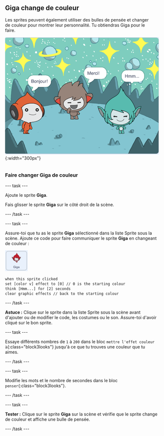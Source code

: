 ## Giga change de couleur

<div style="display: flex; flex-wrap: wrap">
<div style="flex-basis: 200px; flex-grow: 1; margin-right: 15px;">
Les sprites peuvent également utiliser des bulles de pensée et changer de couleur pour montrer leur personnalité. Tu obtiendras Giga pour le faire.
</div>
<div>

![Le sprite Giga pensant, "Hmm...".](images/giga-step2.png){:width="300px"}

</div>
</div>

### Faire changer Giga de couleur

--- task ---

Ajoute le sprite **Giga**.

Fais glisser le sprite **Giga** sur le côté droit de la scène.

--- /task ---

--- task ---

Assure-toi que tu as le sprite **Giga** sélectionné dans la liste Sprite sous la scène. Ajoute ce code pour faire communiquer le sprite **Giga** en changeant de couleur :

![Le sprite Giga.](images/giga-sprite.png)

```blocks3
when this sprite clicked
set [color v] effect to [0] // 0 is the starting colour
think [Hmm...] for [2] seconds 
clear graphic effects // back to the starting colour
```

--- /task ---

**Astuce :** Clique sur le sprite dans la liste Sprite sous la scène avant d'ajouter ou de modifier le code, les costumes ou le son. Assure-toi d'avoir cliqué sur le bon sprite.

--- task ---

Essaye différents nombres de `1` à `200` dans le bloc `mettre l'effet couleur à`{:class="block3looks"} jusqu'à ce que tu trouves une couleur que tu aimes.

--- /task ---

--- task ---

Modifie les mots et le nombre de secondes dans le bloc `penser`{:class="block3looks"}.

--- /task ---

--- task ---

**Tester :** Clique sur le sprite **Giga** sur la scène et vérifie que le sprite change de couleur et affiche une bulle de pensée.

--- /task ---


